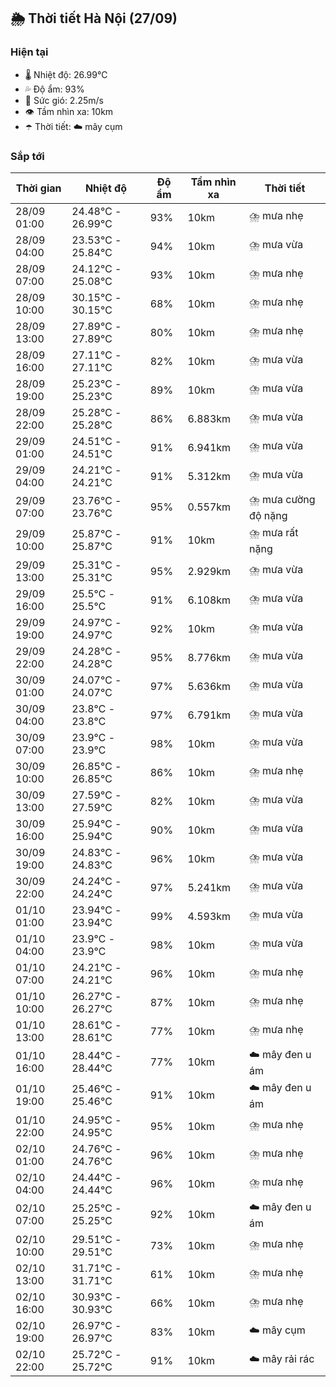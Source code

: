 ## 🌦️ Thời tiết Hà Nội (27/09)

### Hiện tại

- 🌡️ Nhiệt độ: 26.99℃
- 💦 Độ ẩm: 93%
- 💨 Sức gió: 2.25m/s
- 👁️ Tầm nhìn xa: 10km
- ☂️ Thời tiết: ☁️ mây cụm

### Sắp tới

| Thời gian | Nhiệt độ | Độ ẩm | Tầm nhìn xa | Thời tiết |
| --- | --- | --- | --- | --- |
| 28/09 01:00 | 24.48℃ - 26.99℃ | 93% | 10km | ⛈️ mưa nhẹ |
| 28/09 04:00 | 23.53℃ - 25.84℃ | 94% | 10km | ⛈️ mưa vừa |
| 28/09 07:00 | 24.12℃ - 25.08℃ | 93% | 10km | ⛈️ mưa nhẹ |
| 28/09 10:00 | 30.15℃ - 30.15℃ | 68% | 10km | ⛈️ mưa nhẹ |
| 28/09 13:00 | 27.89℃ - 27.89℃ | 80% | 10km | ⛈️ mưa nhẹ |
| 28/09 16:00 | 27.11℃ - 27.11℃ | 82% | 10km | ⛈️ mưa vừa |
| 28/09 19:00 | 25.23℃ - 25.23℃ | 89% | 10km | ⛈️ mưa vừa |
| 28/09 22:00 | 25.28℃ - 25.28℃ | 86% | 6.883km | ⛈️ mưa vừa |
| 29/09 01:00 | 24.51℃ - 24.51℃ | 91% | 6.941km | ⛈️ mưa vừa |
| 29/09 04:00 | 24.21℃ - 24.21℃ | 91% | 5.312km | ⛈️ mưa vừa |
| 29/09 07:00 | 23.76℃ - 23.76℃ | 95% | 0.557km | ⛈️ mưa cường độ nặng |
| 29/09 10:00 | 25.87℃ - 25.87℃ | 91% | 10km | ⛈️ mưa rất nặng |
| 29/09 13:00 | 25.31℃ - 25.31℃ | 95% | 2.929km | ⛈️ mưa vừa |
| 29/09 16:00 | 25.5℃ - 25.5℃ | 91% | 6.108km | ⛈️ mưa vừa |
| 29/09 19:00 | 24.97℃ - 24.97℃ | 92% | 10km | ⛈️ mưa vừa |
| 29/09 22:00 | 24.28℃ - 24.28℃ | 95% | 8.776km | ⛈️ mưa vừa |
| 30/09 01:00 | 24.07℃ - 24.07℃ | 97% | 5.636km | ⛈️ mưa vừa |
| 30/09 04:00 | 23.8℃ - 23.8℃ | 97% | 6.791km | ⛈️ mưa vừa |
| 30/09 07:00 | 23.9℃ - 23.9℃ | 98% | 10km | ⛈️ mưa vừa |
| 30/09 10:00 | 26.85℃ - 26.85℃ | 86% | 10km | ⛈️ mưa nhẹ |
| 30/09 13:00 | 27.59℃ - 27.59℃ | 82% | 10km | ⛈️ mưa vừa |
| 30/09 16:00 | 25.94℃ - 25.94℃ | 90% | 10km | ⛈️ mưa vừa |
| 30/09 19:00 | 24.83℃ - 24.83℃ | 96% | 10km | ⛈️ mưa vừa |
| 30/09 22:00 | 24.24℃ - 24.24℃ | 97% | 5.241km | ⛈️ mưa vừa |
| 01/10 01:00 | 23.94℃ - 23.94℃ | 99% | 4.593km | ⛈️ mưa vừa |
| 01/10 04:00 | 23.9℃ - 23.9℃ | 98% | 10km | ⛈️ mưa vừa |
| 01/10 07:00 | 24.21℃ - 24.21℃ | 96% | 10km | ⛈️ mưa nhẹ |
| 01/10 10:00 | 26.27℃ - 26.27℃ | 87% | 10km | ⛈️ mưa nhẹ |
| 01/10 13:00 | 28.61℃ - 28.61℃ | 77% | 10km | ⛈️ mưa nhẹ |
| 01/10 16:00 | 28.44℃ - 28.44℃ | 77% | 10km | ☁️ mây đen u ám |
| 01/10 19:00 | 25.46℃ - 25.46℃ | 91% | 10km | ☁️ mây đen u ám |
| 01/10 22:00 | 24.95℃ - 24.95℃ | 95% | 10km | ⛈️ mưa nhẹ |
| 02/10 01:00 | 24.76℃ - 24.76℃ | 96% | 10km | ⛈️ mưa nhẹ |
| 02/10 04:00 | 24.44℃ - 24.44℃ | 96% | 10km | ⛈️ mưa nhẹ |
| 02/10 07:00 | 25.25℃ - 25.25℃ | 92% | 10km | ☁️ mây đen u ám |
| 02/10 10:00 | 29.51℃ - 29.51℃ | 73% | 10km | ⛈️ mưa nhẹ |
| 02/10 13:00 | 31.71℃ - 31.71℃ | 61% | 10km | ⛈️ mưa nhẹ |
| 02/10 16:00 | 30.93℃ - 30.93℃ | 66% | 10km | ⛈️ mưa nhẹ |
| 02/10 19:00 | 26.97℃ - 26.97℃ | 83% | 10km | ☁️ mây cụm |
| 02/10 22:00 | 25.72℃ - 25.72℃ | 91% | 10km | ☁️ mây rải rác |
